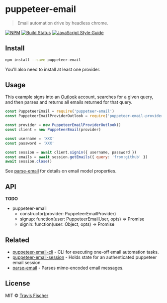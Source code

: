 # puppeteer-email

> Email automation drive by headless chrome.

[![NPM](https://img.shields.io/npm/v/puppeteer-email.svg)](https://www.npmjs.com/package/puppeteer-email) [![Build Status](https://travis-ci.com/transitive-bullshit/puppeteer-email.svg?branch=master)](https://travis-ci.com/transitive-bullshit/puppeteer-email) [![JavaScript Style Guide](https://img.shields.io/badge/code_style-standard-brightgreen.svg)](https://standardjs.com)


## Install

```bash
npm install --save puppeteer-email
```

You'll also need to install at least one provider.


## Usage

This example signs into an [Outlook](https://outlook.live.com) account, searches for a given query, and then parses and returns all emails returned for that query.

```js
const PuppeteerEmail = require('puppeteer-email')
const PuppeteerEmailProviderOutlook = require('puppeteer-email-provider-outlook')

const provider = new PuppeteerEmailProviderOutlook()
const client = new PuppeteerEmail(provider)

const username = 'XXX'
const password = 'XXX'

const session = await client.signin({ username, password })
const emails = await session.getEmails({ query: 'from:github' })
await session.close()
```

See [parse-email](https://github.com/transitive-bullshit/parse-email) for details on email model properties.


## API

**TODO**

- puppeteer-email
  - constructor(provider: PuppeteerEmailProvider)
  - signup: function(user: PuppeteerEmailUser, opts) => Promise<PuppeteerEmailSession>
  - signin: function(user: Object, opts) => Promise<PuppeteerEmailSession>


## Related

- [puppeteer-email-cli](packages/puppeteer-email-cli) - CLI for executing one-off email automation tasks.
- [puppeteer-email-session](https://github.com/transitive-bullshit/puppeteer-email/tree/master/packages/puppeteer-email-session) - Holds state for an authenticated puppeteer email session.
- [parse-email](https://github.com/transitive-bullshit/parse-email) - Parses mime-encoded email messages.


## License

MIT © [Travis Fischer](https://github.com/transitive-bullshit)
